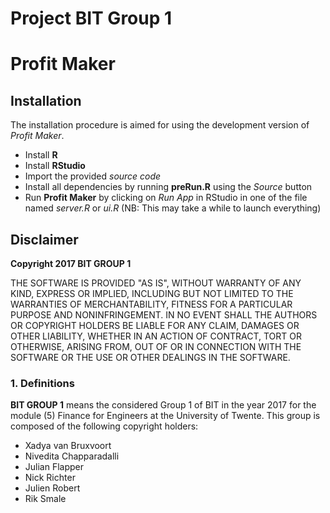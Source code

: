 # Project BIT Group 1

# Profit Maker

## Installation

The installation procedure is aimed for using the development version of *Profit Maker*.

* Install **R**
* Install **RStudio**
* Import the provided *source code*
* Install all dependencies by running **preRun.R** using the *Source* button
* Run **Profit Maker** by clicking on *Run App* in RStudio in one of the file named *server.R* or *ui.R* (NB: This may take a while to launch everything)

## Disclaimer

**Copyright 2017 BIT GROUP 1**

THE SOFTWARE IS PROVIDED "AS IS", WITHOUT WARRANTY OF ANY KIND, EXPRESS OR IMPLIED, INCLUDING BUT NOT LIMITED TO THE WARRANTIES OF MERCHANTABILITY, FITNESS FOR A PARTICULAR PURPOSE AND NONINFRINGEMENT. IN NO EVENT SHALL THE AUTHORS OR COPYRIGHT HOLDERS BE LIABLE FOR ANY CLAIM, DAMAGES OR OTHER LIABILITY, WHETHER IN AN ACTION OF CONTRACT, TORT OR OTHERWISE, ARISING FROM, OUT OF OR IN CONNECTION WITH THE SOFTWARE OR THE USE OR OTHER DEALINGS IN THE SOFTWARE.

### 1. Definitions

**BIT GROUP 1** means the considered Group 1 of BIT in the year 2017 for the module (5) Finance for Engineers at the University of Twente. This group is composed of the following copyright holders:

- Xadya van Bruxvoort
- Nivedita Chapparadalli
- Julian Flapper
- Nick Richter
- Julien Robert
- Rik Smale
